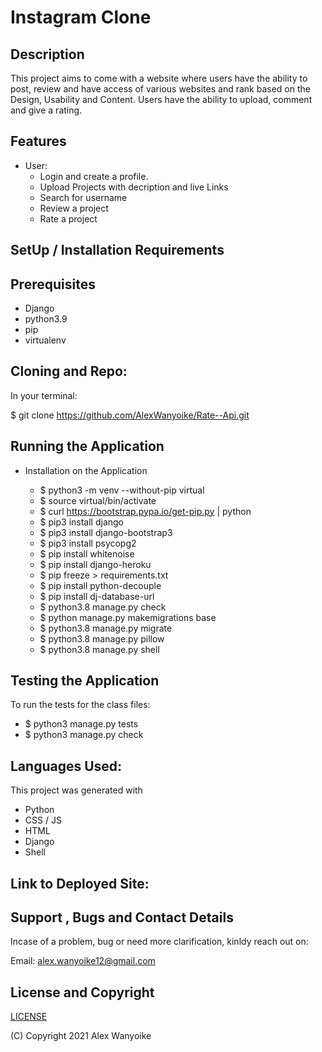 # Instagram Clone

## Description

This project aims to come with a website where users have the ability to post, review and have access of various websites and rank based on the Design, Usability and Content. Users have the ability to upload, comment and give a rating.
## Features

- User:
  - Login and create a profile.
  - Upload Projects with decription and live Links
  - Search for username
  - Review a project 
  - Rate a project
  

## SetUp / Installation Requirements

## Prerequisites

- Django
- python3.9
- pip
- virtualenv

## Cloning and Repo:

In your terminal:

$ git clone https://github.com/AlexWanyoike/Rate--Api.git
## Running the Application

- Installation on the Application

  - $ python3 -m venv --without-pip virtual
  - $ source virtual/bin/activate
  - $ curl https://bootstrap.pypa.io/get-pip.py | python
  - $ pip3 install django
  - $ pip3 install django-bootstrap3
  - $ pip3 install psycopg2
  - $ pip install whitenoise
  - $ pip install django-heroku
  - $ pip freeze > requirements.txt
  - $ pip install python-decouple
  - $ pip install dj-database-url
  - $ python3.8 manage.py check
  - $ python manage.py makemigrations base
  - $ python3.8 manage.py migrate
  - $ python3.8 manage.py pillow
  - $ python3.8 manage.py shell

## Testing the Application

To run the tests for the class files:

- $ python3 manage.py tests
- $ python3 manage.py check

## Languages Used:

This project was generated with

- Python
- CSS / JS
- HTML
- Django
- Shell

## Link to Deployed Site:



## Support , Bugs and Contact Details

Incase of a problem, bug or need more clarification, kinldy reach out on:

Email:
alex.wanyoike12@gmail.com

## License and Copyright

[LICENSE](https://github.com/AlexWanyoike/Instagram-Clone/blob/005422b6a0fb8f2d4df04cb263a4be5301f38e86/LICENSE
)

(C) Copyright 2021 Alex Wanyoike
